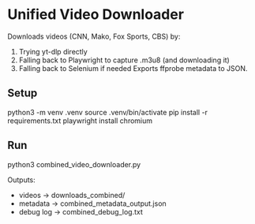 # Unified Video Downloader

Downloads videos (CNN, Mako, Fox Sports, CBS) by:
1) Trying yt-dlp directly
2) Falling back to Playwright to capture .m3u8 (and downloading it)
3) Falling back to Selenium if needed
Exports ffprobe metadata to JSON.

## Setup
python3 -m venv .venv
source .venv/bin/activate
pip install -r requirements.txt
playwright install chromium

## Run
python3 combined_video_downloader.py

Outputs:
- videos -> downloads_combined/
- metadata -> combined_metadata_output.json
- debug log -> combined_debug_log.txt

